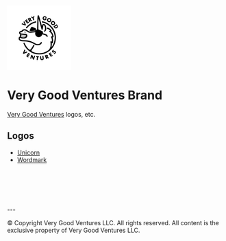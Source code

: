 [![Very Good Ventures](https://github.com/VGVentures/Very-Good-Brand/raw/main/logos/icon-unicorn/unicorn-vgv-black-inset-round.png)](https://verygood.ventures)

# Very Good Ventures Brand

[Very Good Ventures](https://verygood.ventures) logos, etc.

## Logos

- [Unicorn](./logos/icon-unicorn)
- [Wordmark](./logos/wordmark)

<br/>
<br/>
<br/>
<br/>
<br/>
---

© Copyright Very Good Ventures LLC. All rights reserved. All content is the exclusive property of Very Good Ventures LLC.

